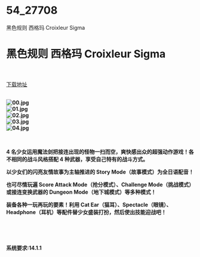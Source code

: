 # 54_27708
黑色规则 西格玛 Croixleur Sigma
# 黑色规则 西格玛 Croixleur Sigma
 <br/></br>
[下载地址](https://www.switch520.cc/article/27708 "下载地址")
<br/></br>

<p><strong><img title="00.jpg" src="https://www.switch520.cc/muke_img/2022_03_03_dfcb06d934c95.jpg" alt="00.jpg"></strong><br>
<strong><img title="01.jpg" src="https://www.switch520.cc/muke_img/2022_03_03_ebbf651571661.jpg" alt="01.jpg"></strong><br>
<strong><img title="02.jpg" src="https://www.switch520.cc/muke_img/2022_03_03_a0f10d470a213.jpg" alt="02.jpg"></strong><br>
<strong><img title="03.jpg" src="https://www.switch520.cc/muke_img/2022_03_03_d4fa725a9cf04.jpg" alt="03.jpg"></strong><br>
<strong><img title="04.jpg" src="https://www.switch520.cc/muke_img/2022_03_03_72f463e02bf5b.jpg" alt="04.jpg">&nbsp;</strong></p>
<p>&nbsp;</p>
<p><strong>4 名少女运用魔法剑把接连出现的怪物一扫而空，爽快感出众的超强动作游戏！各不相同的战斗风格搭配 4 种武器，享受自己特有的战斗方式。</strong></p>
<p><strong>以少女们的闪亮友情故事为主轴推进的 Story Mode（故事模式）为全日语配音！</strong></p>
<p><strong>也可尽情玩遍 Score Attack Mode（抢分模式）、Challenge Mode（挑战模式）或接连变换武器的 Dungeon Mode（地下城模式）等多种模式！</strong></p>
<p><strong>装备各种一玩再玩的要素！利用 Cat Ear（猫耳）、Spectacle（眼镜）、Headphone（耳机）等配件替少女盛装打扮，然后使出技能迎战吧！</strong></p>
<p>&nbsp;</p>
<p>&nbsp;</p>
<p><strong>系统要求:14.1.1</strong></p>




